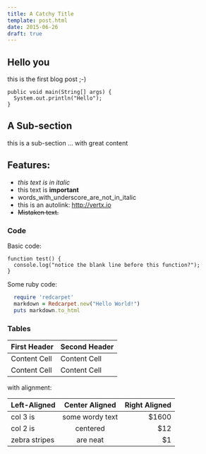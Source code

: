 ```yaml
---
title: A Catchy Title
template: post.html
date: 2015-06-26
draft: true
---
```

## Hello you

this is the first blog post ;-)

```
public void main(String[] args) {
  System.out.println("Hello");
}
```

## A Sub-section

this is a sub-section ... with great content

## Features:

* _this text is in italic_
* this text is **important**
* words_with_underscore_are_not_in_italic
* this is an autolink: http://vertx.io
* ~~Mistaken text.~~

### Code

Basic code:

```
function test() {
  console.log("notice the blank line before this function?");
}
```

Some ruby code:

```ruby
  require 'redcarpet'
  markdown = Redcarpet.new("Hello World!")
  puts markdown.to_html
```

### Tables

| First Header  | Second Header |
| ------------- | ------------- |
| Content Cell  | Content Cell  |
| Content Cell  | Content Cell  |

with alignment:

| Left-Aligned  | Center Aligned  | Right Aligned |
| :------------ |:---------------:| -----:|
| col 3 is      | some wordy text | $1600 |
| col 2 is      | centered        |   $12 |
| zebra stripes | are neat        |    $1 |

